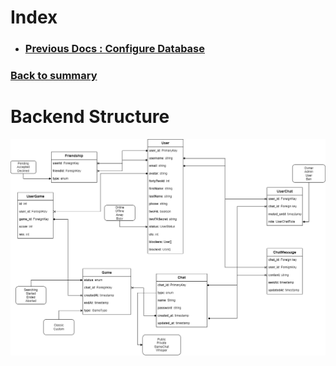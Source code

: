 # Index
- ### [Previous Docs : Configure Database](2-configure-database.md)
### [Back to summary](../Summary.md)

# Backend Structure
<p align="center">
  <img src="database_structure.png">
</p>